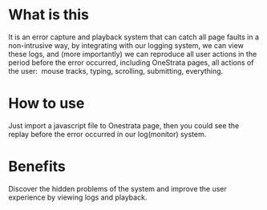 # What is this

It is an error capture and playback system that can catch all page faults in a non-intrusive way, by integrating with our logging system, we can view these logs, and (more importantly) we can reproduce all user actions in the period before the error occurred, including OneStrata pages, all actions of the user:  mouse tracks, typing, scrolling, submitting, everything.

# How to use

Just import a javascript file to Onestrata page, then you could see the replay before the error occurred in our log(monitor) system.

# Benefits

Discover the hidden problems of the system and improve the user experience by viewing logs and playback.
